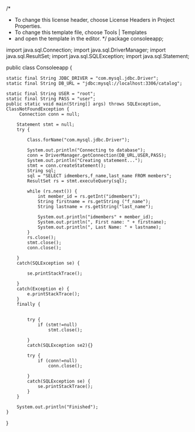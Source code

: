 /*
 * To change this license header, choose License Headers in Project Properties.
 * To change this template file, choose Tools | Templates
 * and open the template in the editor.
 */
package consoleeapp;

import java.sql.Connection;
import java.sql.DriverManager;
import java.sql.ResultSet;
import java.sql.SQLException;
import java.sql.Statement;





public class Consoleeapp {

    static final String JDBC_DRIVER = "com.mysql.jdbc.Driver";
    static final String DB_URL = "jdbc:mysql://localhost:3306/catalog";
    
    static final String USER = "root";
    static final String PASS = "user";
    public static void main(String[] args) throws SQLException, ClassNotFoundException {
         Connection conn = null;
        
        Statement stmt = null;
        try {
            
            Class.forName("com.mysql.jdbc.Driver");
            
            System.out.println("Connecting to database");
            conn = DriverManager.getConnection(DB_URL,USER,PASS);
            System.out.println("Creating statement...");
            stmt = conn.createStatement();
            String sql;
            sql = "SELECT idmembers,f_name,last_name FROM members";
            ResultSet rs = stmt.executeQuery(sql);
            
            while (rs.next()) {
                int member_id = rs.getInt("idmembers");
                String firstname = rs.getString ("f_name");
                String lastname = rs.getString("last_name");
                
                System.out.println("idmembers" + member_id);
                System.out.println(", First name: " + firstname);
                System.out.println(", Last Name: " + lastname);    
            }
            rs.close();
            stmt.close();
            conn.close();
            
        }
        catch(SQLException se) {
            
            se.printStackTrace();
            
        }
        catch(Exception e) {
            e.printStackTrace();
        }
        finally {
            
            
            try {
                if (stmt!=null)
                    stmt.close();
                
            }
            catch(SQLException se2){}
            
            try {
                if (conn!=null)
                    conn.close();
                
            }
            catch(SQLException se) {
                se.printStackTrace();
            }
        }
        
        System.out.println("Finished");
    }
}


    

